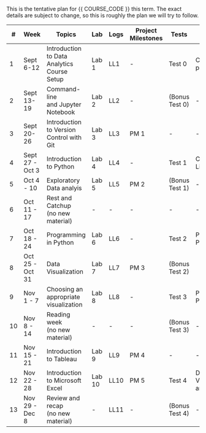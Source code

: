 This is the tentative plan for {{ COURSE_CODE }} this term.
The exact details are subject to change, so this is roughly the plan we will try to follow.

| #  | Week            | Topics                                             | Lab    | Logs | Project Milestones | Tests          | Concepts Tested            |
|----|-----------------|----------------------------------------------------|--------|------|--------------------|----------------|----------------------------|
| 1  | Sept 6-12       | Introduction to Data Analytics <br /> Course Setup | Lab 1  | LL1  | -                  | Test 0         | Course policies            |
| 2  | Sept 13-19      | Command-line <br /> and Jupyter Notebook           | Lab 2  | LL2  | -                  | (Bonus Test 0) | -                          |
| 3  | Sept 20-26      | Introduction to Version Control with Git           | Lab 3  | LL3  | PM 1               | -              | -                          |
| 4  | Sept 27 - Oct 3 | Introduction to Python                             | Lab 4  | LL4  | -                  | Test 1         | Command Line and Git       |
| 5  | Oct 4 - 10      | Exploratory Data analyis                           | Lab 5  | LL5  | PM 2               | (Bonus Test 1) | -                          |
| 6  | Oct 11 - 17     | Rest and Catchup <br />(no new material)           | -      | -    | -                  | -              | -                          |
| 7  | Oct 18 - 24     | Programming in Python                              | Lab 6  | LL6  | -                  | Test 2         | Python Programming         |
| 8  | Oct 25 - Oct 31 | Data Visualization                                 | Lab 7  | LL7  | PM 3               | (Bonus Test 2) |                            |
| 9  | Nov 1 - 7       | Choosing an appropriate visualization              | Lab 8  | LL8  | -                  | Test 3         | Python and Pandas          |
| 10 | Nov 8 - 14      | Reading week <br />(no new material)               | -      | -    | -                  | (Bonus Test 3) | -                          |
| 11 | Nov 15 - 21     | Introduction to Tableau                            | Lab 9  | LL9  | PM 4               | -              | -                          |
| 12 | Nov 22 - 28     | Introduction to Microsoft Excel                    | Lab 10 | LL10 | PM 5               | Test 4         | Data Visualiaion and Excel |
| 13 | Nov 29 - Dec 8  | Review and recap <br />(no new material)           | -      | LL11 | -                  | (Bonus Test 4) | -                          |